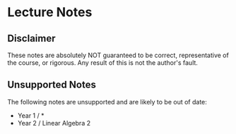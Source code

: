 # Lecture Notes

## Disclaimer

These notes are absolutely NOT guaranteed to be correct, representative of the course, or rigorous. Any result of this is not the author's fault.

## Unsupported Notes

The following notes are unsupported and are likely to be out of date:

* Year 1 / *
* Year 2 / Linear Algebra 2
